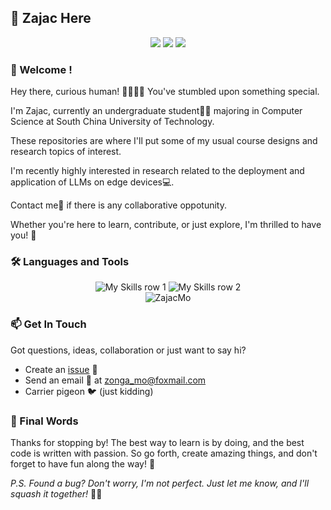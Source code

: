 <h2> 👋 Zajac Here </h2>
<div align="center">
    <a href="https://github.com/ZajacMo"><img src="https://visitor-badge.laobi.icu/badge?page_id=https://github.com/ZajacMo" align="bottom"/></a>
    <a href="https://github.com/ZajacMo"><img src="https://img.shields.io/badge/dynamic/json?url=https%3A%2F%2Fapi.swo.moe%2Fstats%2Fgithub%2FZajacMo&query=count&color=181717&label=GitHub&labelColor=282c34&logo=github&suffix=+follows&cacheSeconds=3600" align="bottom"/></a>
    <a href="https://github.com/ZajacMo"><img src="https://img.shields.io/github/stars/ZajacMo?style=flat-square&label=Stars&logo=github" align="bottom"/></a>
</div>

<h3> 🚀 Welcome ! </h3>

Hey there, curious human! 👨‍💻👩‍💻 You've stumbled upon something special. 

I'm Zajac, currently an undergraduate student👨‍🎓 majoring in Computer Science at South China University of Technology.

These repositories are where I'll put some of my usual course designs and research topics of interest. 

I'm recently highly interested in research related to the deployment and application of LLMs on edge devices💻. 

Contact me📮 if there is any collaborative oppotunity.

Whether you're here to learn, contribute, or just explore, I'm thrilled to have you! 🎉

<h3> 🛠️ Languages and Tools </h3>
<div align="center">
    <img src="https://skillicons.dev/icons?i=vue,anaconda,c,cpp,html,css,js,git,github,matlab" alt="My Skills row 1">
    <img src="https://skillicons.dev/icons?i=py,tensorflow,mysql,qt,java,latex,nodejs,sklearn,linux,postman" alt="My Skills row 2">
</div>

<div align="center">
    <img align="center" src="https://github-readme-stats.vercel.app/api/top-langs?username=ZajacMo&show_icons=true&locale=en&layout=compact&theme=merko" alt="ZajacMo" />
</div>


<h3> 📫 Get In Touch </h3>

Got questions, ideas, collaboration or just want to say hi?

- Create an [issue](https://github.com/ZajacMo/Zajac_Mo/issues) 📝
- Send an email 📧 at zonga_mo@foxmail.com
- Carrier pigeon 🐦 (just kidding)

<h3> 🎉 Final Words </h3>

Thanks for stopping by! The best way to learn is by doing, and the best code is written with passion. So go forth, create amazing things, and don't forget to have fun along the way! 🚀

*P.S. Found a bug? Don't worry, I'm not perfect. Just let me know, and I'll squash it together!* 🐛🔨